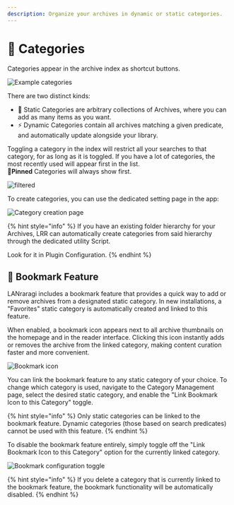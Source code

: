 ```yaml
---
description: Organize your archives in dynamic or static categories.
---
```


# 📂 Categories

Categories appear in the archive index as shortcut buttons.

![Example categories](<../.screenshots/favtags.jpg>)

There are two distinct kinds:

* 📁 Static Categories are arbitrary collections of Archives, where you can add as many items as you want.
* ⚡ Dynamic Categories contain all archives matching a given predicate, and automatically update alongside your library.

Toggling a category in the index will restrict all your searches to that category, for as long as it is toggled. If you have a lot of categories, the most recently used will appear first in the list.  
**📌Pinned** Categories will always show first.

![filtered](../.screenshots/category\_filtered.png)

To create categories, you can use the dedicated setting page in the app:

![Category creation page](../.screenshots/categories.png)

{% hint style="info" %}
If you have an existing folder hierarchy for your Archives, LRR can automatically create categories from said hierarchy through the dedicated utility Script.

Look for it in Plugin Configuration.
{% endhint %}

## 🔖 Bookmark Feature

LANraragi includes a bookmark feature that provides a quick way to add or remove archives from a designated static category. In new installations, a "Favorites" static category is automatically created and linked to this feature.

When enabled, a bookmark icon appears next to all archive thumbnails on the homepage and in the reader interface. Clicking this icon instantly adds or removes the archive from the linked category, making content curation faster and more convenient.

![Bookmark icon](../.screenshots/bookmark\_button.png)

You can link the bookmark feature to any static category of your choice. To change which category is used, navigate to the Category Management page, select the desired static category, and enable the "Link Bookmark Icon to this Category" toggle.

{% hint style="info" %}
Only static categories can be linked to the bookmark feature. Dynamic categories (those based on search predicates) cannot be used with this feature.
{% endhint %}

To disable the bookmark feature entirely, simply toggle off the "Link Bookmark Icon to this Category" option for the currently linked category.

![Bookmark configuration toggle](../.screenshots/bookmark\_config.png)

{% hint style="info" %}
If you delete a category that is currently linked to the bookmark feature, the bookmark functionality will be automatically disabled.
{% endhint %}